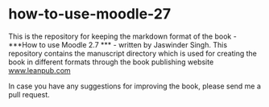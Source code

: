 # how-to-use-moodle-27
This is the repository for keeping the markdown format of the book - ***How to use Moodle 2.7 *** - written by Jaswinder Singh.
This repository contains the manuscript directory which is used for creating the book in different formats through the book publishing website www.leanpub.com

In case you have any suggestions for improving the book, please send me a pull request.
